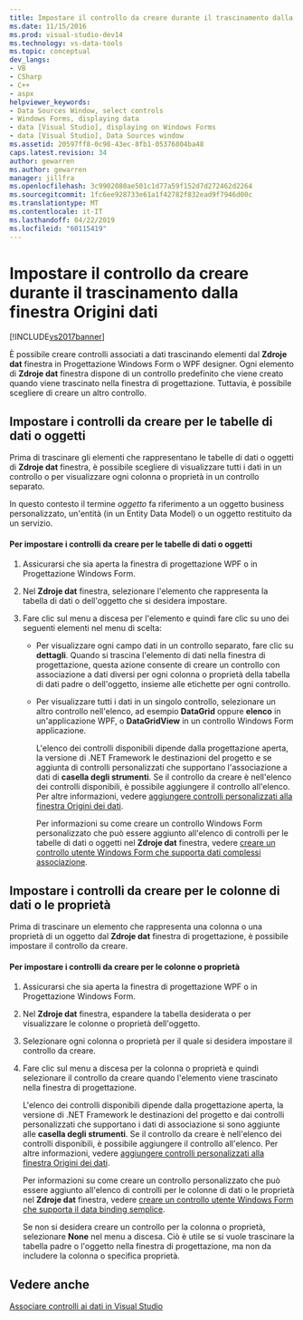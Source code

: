 ```yaml
---
title: Impostare il controllo da creare durante il trascinamento dalla finestra Origini dati | Microsoft Docs
ms.date: 11/15/2016
ms.prod: visual-studio-dev14
ms.technology: vs-data-tools
ms.topic: conceptual
dev_langs:
- VB
- CSharp
- C++
- aspx
helpviewer_keywords:
- Data Sources Window, select controls
- Windows Forms, displaying data
- data [Visual Studio], displaying on Windows Forms
- data [Visual Studio], Data Sources window
ms.assetid: 20597ff8-0c98-43ec-8fb1-05376804ba48
caps.latest.revision: 34
author: gewarren
ms.author: gewarren
manager: jillfra
ms.openlocfilehash: 3c9902080ae501c1d77a59f152d7d272462d2264
ms.sourcegitcommit: 1fc6ee928733e61a1f42782f832ead9f7946d00c
ms.translationtype: MT
ms.contentlocale: it-IT
ms.lasthandoff: 04/22/2019
ms.locfileid: "60115419"
---
```

# <a name="set-the-control-to-be-created-when-dragging-from-the-data-sources-window"></a>Impostare il controllo da creare durante il trascinamento dalla finestra Origini dati
[!INCLUDE[vs2017banner](../includes/vs2017banner.md)]

È possibile creare controlli associati a dati trascinando elementi dal **Zdroje dat** finestra in Progettazione Windows Form o WPF designer. Ogni elemento di **Zdroje dat** finestra dispone di un controllo predefinito che viene creato quando viene trascinato nella finestra di progettazione. Tuttavia, è possibile scegliere di creare un altro controllo.  
  
## <a name="set-the-controls-to-be-created-for-data-tables-or-objects"></a>Impostare i controlli da creare per le tabelle di dati o oggetti  
 Prima di trascinare gli elementi che rappresentano le tabelle di dati o oggetti di **Zdroje dat** finestra, è possibile scegliere di visualizzare tutti i dati in un controllo o per visualizzare ogni colonna o proprietà in un controllo separato.  
  
 In questo contesto il termine *oggetto* fa riferimento a un oggetto business personalizzato, un'entità (in un Entity Data Model) o un oggetto restituito da un servizio.  
  
#### <a name="to-set-the-controls-to-be-created-for-data-tables-or-objects"></a>Per impostare i controlli da creare per le tabelle di dati o oggetti  
  
1. Assicurarsi che sia aperta la finestra di progettazione WPF o in Progettazione Windows Form.  
  
2. Nel **Zdroje dat** finestra, selezionare l'elemento che rappresenta la tabella di dati o dell'oggetto che si desidera impostare.  
  
3. Fare clic sul menu a discesa per l'elemento e quindi fare clic su uno dei seguenti elementi nel menu di scelta:  
  
   - Per visualizzare ogni campo dati in un controllo separato, fare clic su **dettagli**. Quando si trascina l'elemento di dati nella finestra di progettazione, questa azione consente di creare un controllo con associazione a dati diversi per ogni colonna o proprietà della tabella di dati padre o dell'oggetto, insieme alle etichette per ogni controllo.  
  
   - Per visualizzare tutti i dati in un singolo controllo, selezionare un altro controllo nell'elenco, ad esempio **DataGrid** oppure **elenco** in un'applicazione WPF, o **DataGridView** in un controllo Windows Form applicazione.  
  
     L'elenco dei controlli disponibili dipende dalla progettazione aperta, la versione di .NET Framework le destinazioni del progetto e se aggiunta di controlli personalizzati che supportano l'associazione a dati di **casella degli strumenti**. Se il controllo da creare è nell'elenco dei controlli disponibili, è possibile aggiungere il controllo all'elenco. Per altre informazioni, vedere [aggiungere controlli personalizzati alla finestra Origini dei dati](../data-tools/add-custom-controls-to-the-data-sources-window.md).  
  
     Per informazioni su come creare un controllo Windows Form personalizzato che può essere aggiunto all'elenco di controlli per le tabelle di dati o oggetti nel **Zdroje dat** finestra, vedere [creare un controllo utente Windows Form che supporta dati complessi associazione](../data-tools/create-a-windows-forms-user-control-that-supports-complex-data-binding.md).  
  
## <a name="set-the-controls-to-be-created-for-data-columns-or-properties"></a>Impostare i controlli da creare per le colonne di dati o le proprietà  
 Prima di trascinare un elemento che rappresenta una colonna o una proprietà di un oggetto dal **Zdroje dat** finestra di progettazione, è possibile impostare il controllo da creare.  
  
#### <a name="to-set-the-controls-to-be-created-for-columns-or-properties"></a>Per impostare i controlli da creare per le colonne o proprietà  
  
1. Assicurarsi che sia aperta la finestra di progettazione WPF o in Progettazione Windows Form.  
  
2. Nel **Zdroje dat** finestra, espandere la tabella desiderata o per visualizzare le colonne o proprietà dell'oggetto.  
  
3. Selezionare ogni colonna o proprietà per il quale si desidera impostare il controllo da creare.  
  
4. Fare clic sul menu a discesa per la colonna o proprietà e quindi selezionare il controllo da creare quando l'elemento viene trascinato nella finestra di progettazione.  
  
     L'elenco dei controlli disponibili dipende dalla progettazione aperta, la versione di .NET Framework le destinazioni del progetto e dai controlli personalizzati che supportano i dati di associazione si sono aggiunte alle **casella degli strumenti**. Se il controllo da creare è nell'elenco dei controlli disponibili, è possibile aggiungere il controllo all'elenco. Per altre informazioni, vedere [aggiungere controlli personalizzati alla finestra Origini dei dati](../data-tools/add-custom-controls-to-the-data-sources-window.md).  
  
     Per informazioni su come creare un controllo personalizzato che può essere aggiunto all'elenco di controlli per le colonne di dati o le proprietà nel **Zdroje dat** finestra, vedere [creare un controllo utente Windows Form che supporta il data binding semplice](../data-tools/create-a-windows-forms-user-control-that-supports-simple-data-binding.md).  
  
     Se non si desidera creare un controllo per la colonna o proprietà, selezionare **None** nel menu a discesa. Ciò è utile se si vuole trascinare la tabella padre o l'oggetto nella finestra di progettazione, ma non da includere la colonna o specifica proprietà.  
  
## <a name="see-also"></a>Vedere anche  
 [Associare controlli ai dati in Visual Studio](../data-tools/bind-controls-to-data-in-visual-studio.md)
